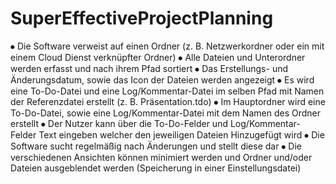 # SuperEffectiveProjectPlanning

⦁	Die Software verweist auf einen Ordner (z. B. Netzwerkordner oder ein mit einem Cloud Dienst verknüpfter Ordner)
⦁	Alle Dateien und Unterordner werden erfasst und nach ihrem Pfad sortiert
⦁	Das Erstellungs- und Änderungsdatum, sowie das Icon der Dateien werden angezeigt
⦁	Es wird eine To-Do-Datei und eine Log/Kommentar-Datei im selben Pfad mit Namen der Referenzdatei erstellt (z. B. Präsentation.tdo)
⦁	Im Hauptordner wird eine To-Do-Datei, sowie eine Log/Kommentar-Datei mit dem Namen des Ordner erstellt
⦁	Der Nutzer kann über die To-Do-Felder und Log/Kommentar-Felder Text eingeben welcher den jeweiligen Dateien Hinzugefügt wird
⦁	Die Software sucht regelmäßig nach Änderungen und stellt diese dar
⦁	Die verschiedenen Ansichten können minimiert werden und Ordner und/oder Dateien ausgeblendet werden (Speicherung in einer Einstellungsdatei)
